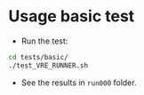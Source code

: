 # Usage basic test

- Run the test:

```bash
cd tests/basic/
./test_VRE_RUNNER.sh
```
- See the results in `run000` folder.